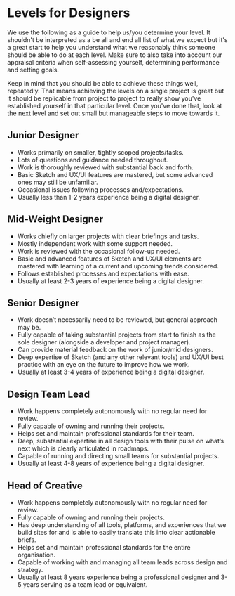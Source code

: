 # Levels for Designers

We use the following as a guide to help us/you determine your level. It shouldn't be interpreted as a be all and end all list of what we expect but it's a great start to help you understand what we reasonably think someone should be able to do at each level. Make sure to also take into account our appraisal criteria when self-assessing yourself, determining performance and setting goals. 

Keep in mind that you should be able to achieve these things well, repeatedly. That means achieving the levels on a single project is great but it should be replicable from project to project to really show you've established yourself in that particular level. Once you've done that, look at the next level and set out small but manageable steps to move towards it. 

## Junior Designer

* Works primarily on smaller, tightly scoped projects/tasks.
* Lots of questions and guidance needed throughout. 
* Work is thoroughly reviewed with substantial back and forth.
* Basic Sketch and UX/UI features are mastered, but some advanced ones may still be unfamiliar.
* Occasional issues following processes and/expectations. 
* Usually less than 1-2 years experience being a digital designer. 

## Mid-Weight Designer

* Works chiefly on larger projects with clear briefings and tasks. 
* Mostly independent work with some support needed. 
* Work is reviewed with the occasional follow-up needed.
* Basic and advanced features of Sketch and UX/UI elements are mastered with learning of a current and upcoming trends considered.
* Follows established processes and expectations with ease. 
* Usually at least 2-3 years of experience being a digital designer.

## Senior Designer

* Work doesn’t necessarily need to be reviewed, but general approach may be.
* Fully capable of taking substantial projects from start to finish as the sole designer (alongside a developer and project manager).
* Can provide material feedback on the work of junior/mid designers.
* Deep expertise of Sketch (and any other relevant tools) and UX/UI best practice with an eye on the future to improve how we work. 
* Usually at least 3-4 years of experience being a digital designer.

## Design Team Lead

* Work happens completely autonomously with no regular need for review.
* Fully capable of owning and running their projects.
* Helps set and maintain professional standards for their team.
* Deep, substantial expertise in all design tools with their pulse on what’s next which is clearly articulated in roadmaps.
* Capable of running and directing small teams for substantial projects.
* Usually at least 4-8 years of experience being a digital designer.

## Head of Creative

* Work happens completely autonomously with no regular need for review.
* Fully capable of owning and running their projects.
* Has deep understanding of all tools, platforms, and experiences that we build sites for and is able to easily translate this into clear actionable briefs. 
* Helps set and maintain professional standards for the entire organisation. 
* Capable of working with and managing all team leads across design and strategy. 
* Usually at least 8 years experience being a professional designer and 3-5 years serving as a team lead or equivalent. 



